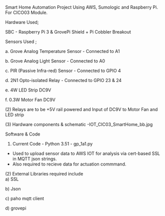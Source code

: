 Smart Home Automation Project Using AWS, Sumologic and Raspberry Pi. For CICO03 Module.

Hardware Used;

SBC - Raspberry Pi 3 & GrovePi Shield + Pi Cobbler Breakout 

Sensors Used ;

a.  Grove Analog Temperature Sensor - Connected to A1 

b. 	Grove Analog Light Sensor - Connected to A0 
 
c.	PIR (Passive Infra-red) Sensor - Connected to GPIO 4 

d.	2N1 Opto-isolated Relay - Connected to GPIO 23 & 24 

e.	4W LED Strip DC9V 

f.	0.3W Motor Fan DC9V 



(2) Relays are to be +5V rail powered and Input of DC9V to Motor Fan and LED strip 

(3) Hardware components & schematic -IOT_CIC03_SmartHome_bb.jpg

Software & Code
1.	Current Code - Python 3.51 - gp_1a1.py 

 - Used to upload sensor data to AWS IOT for analysis via cert-based SSL in MQTT json strings. 
 - Also required to recieve data for actuation commmand.

(2) External Libraries required include  
a) SSL 

b) Json 

c) paho mqtt client 

d) grovepi 
